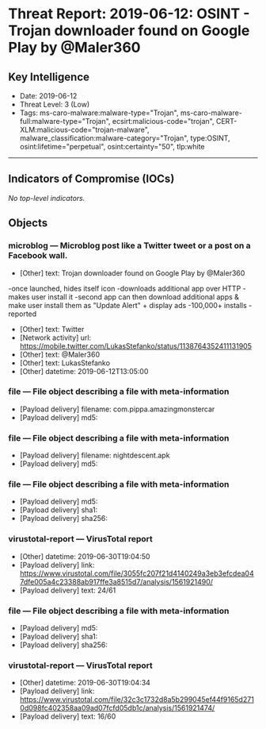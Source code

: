 # Threat Report: 2019-06-12: OSINT - Trojan downloader found on Google Play by @Maler360


## Key Intelligence
* Date: 2019-06-12
* Threat Level: 3 (Low)
* Tags: ms-caro-malware:malware-type="Trojan", ms-caro-malware-full:malware-type="Trojan", ecsirt:malicious-code="trojan", CERT-XLM:malicious-code="trojan-malware", malware_classification:malware-category="Trojan", type:OSINT, osint:lifetime="perpetual", osint:certainty="50", tlp:white

---

## Indicators of Compromise (IOCs)
_No top-level indicators._

## Objects
### microblog — Microblog post like a Twitter tweet or a post on a Facebook wall.
* [Other] text: Trojan downloader found on Google Play by @Maler360


-once launched, hides itself icon
-downloads additional app over HTTP
-makes user install it
-second app can then download additional apps & make user install them as "Update Alert" + display ads
-100,000+ installs
-reported
* [Other] text: Twitter
* [Network activity] url: https://mobile.twitter.com/LukasStefanko/status/1138764352411131905
* [Other] text: @Maler360
* [Other] text: LukasStefanko
* [Other] datetime: 2019-06-12T13:05:00

### file — File object describing a file with meta-information
* [Payload delivery] filename: com.pippa.amazingmonstercar
* [Payload delivery] md5: <md5>

### file — File object describing a file with meta-information
* [Payload delivery] filename: nightdescent.apk
* [Payload delivery] md5: <md5>

### file — File object describing a file with meta-information
* [Payload delivery] md5: <md5>
* [Payload delivery] sha1: <sha1>
* [Payload delivery] sha256: <sha256>

### virustotal-report — VirusTotal report
* [Other] datetime: 2019-06-30T19:04:50
* [Payload delivery] link: https://www.virustotal.com/file/3055fc207f21d4140249a3eb3efcdea047dfe005a4c23388ab917ffe3a8515d7/analysis/1561921490/
* [Payload delivery] text: 24/61

### file — File object describing a file with meta-information
* [Payload delivery] md5: <md5>
* [Payload delivery] sha1: <sha1>
* [Payload delivery] sha256: <sha256>

### virustotal-report — VirusTotal report
* [Other] datetime: 2019-06-30T19:04:34
* [Payload delivery] link: https://www.virustotal.com/file/32c3c1732d8a5b299045ef44f9165d2710d098fc402358aa09ad07fcfd05db1c/analysis/1561921474/
* [Payload delivery] text: 16/60
